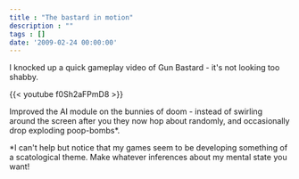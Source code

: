 ```yaml
---
title : "The bastard in motion"
description : ""
tags : []
date: '2009-02-24 00:00:00'
---
```


I knocked up a quick gameplay video of Gun Bastard - it's not looking too shabby.

<!--more-->

{{< youtube f0Sh2aFPmD8 >}}

Improved the AI module on the bunnies of doom - instead of swirling around the screen after you they now hop about randomly, and occasionally drop exploding poop-bombs*.

*I can't help but notice that my games seem to be developing something of a scatological theme. Make whatever inferences about my mental state you want!
